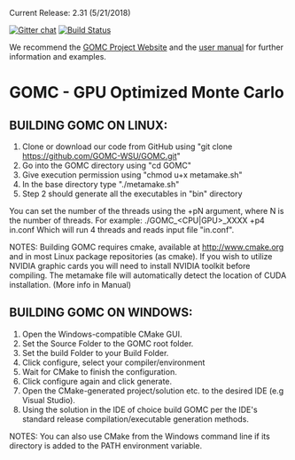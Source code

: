 Current Release: 2.31 (5/21/2018)

[![Gitter chat](https://badges.gitter.im/gitterHQ/gitter.png)](https://gitter.im/GOMC_WSU/Lobby?utm_source=share-link&utm_medium=link&utm_campaign=share-link)
[![Build Status](https://travis-ci.org/GOMC-WSU/GOMC.svg?branch=master)](https://travis-ci.org/GOMC-WSU/GOMC)

We recommend the [GOMC Project Website](http://gomc.eng.wayne.edu/ "GOMC Website") and the [user manual](http://gomc.eng.wayne.edu/GOMC_files/GOMC_Manual.pdf "User Manual") for further information and examples.

GOMC - GPU Optimized Monte Carlo
============

BUILDING GOMC ON LINUX:
----------------
   1. Clone or download our code from GitHub using "git clone https://github.com/GOMC-WSU/GOMC.git"
   2. Go into the GOMC directory using "cd GOMC"
   3. Give execution permission using "chmod u+x metamake.sh"
   4. In the base directory type "./metamake.sh"
   5. Step 2 should generate all the executables in "bin" directory

   You can set the number of the threads using the +pN argument, where N is the number of threads.
   For example:
      ./GOMC_<CPU|GPU>_XXXX +p4 in.conf
      Which will run 4 threads and reads input file "in.conf".

   NOTES:
      Building GOMC requires cmake, available at http://www.cmake.org and
      in most Linux package repositories (as cmake).
      If you wish to utilize NVIDIA graphic cards you will need to install
      NVIDIA toolkit before compiling. The metamake file will automatically
      detect the location of CUDA installation. (More info in Manual)

BUILDING GOMC ON WINDOWS:
-----------------
   1. Open the Windows-compatible CMake GUI.
   2. Set the Source Folder to the GOMC root folder.
   3. Set the build Folder to your Build Folder.
   4. Click configure, select your compiler/environment
   5. Wait for CMake to finish the configuration.
   6. Click configure again and click generate.
   7. Open the CMake-generated project/solution etc. to the desired IDE
      (e.g Visual Studio).
   8. Using the solution in the IDE of choice build GOMC per the IDE's
      standard release compilation/executable generation methods.

   NOTES:
      You can also use CMake from the Windows command line if its directory is
      added to the PATH environment variable.
